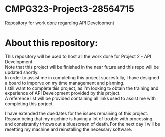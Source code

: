 # CMPG323-Project3-28564715
Repository for work done regarding API Development

# About this repository:
This repository will be used to host all the work done for Project 2 - API Development.
<br />Note that this project will be finished in the near future and this repo will be updated shortly. 
<br />In order to assist me in completing this project succesfully, I have designed a board to imporve on my time management and planning.
<br />I still want to complete this project, as I'm looking to obtain the training and experience of API Development provided by this project.
<br />A reference list will be provided containing all links used to assist me with completing this porject.

I have extended the due dates for the issues remaining of this project. Reason being that my machine is having a lot of trouble with processing, and consistantly trhows out a bluescreen of death. For the next day I will be resetting my machine and reinstalling the necessary software.
